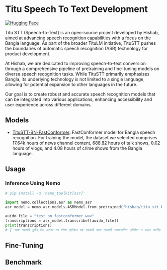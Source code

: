 # Titu Speech To Text Development
[![Hugging Face](https://img.shields.io/badge/🤗%20Hugging%20Face-TituLM-blue)](https://huggingface.co/hishab)

Titu STT (Speech-to-Text) is an open-source project developed by Hishab, aimed at advancing speech recognition capabilities with a focus on the Bangla language. As part of the broader TituLM initiative, TituSTT pushes the boundaries of automatic speech recognition (ASR) technology for product development.

At Hishab, we are dedicated to improving speech-to-text conversion through a comprehensive pipeline of pretraining and fine-tuning models on diverse speech recognition tasks. While TituSTT primarily emphasizes Bangla, its underlying technology is not limited to a single language, allowing for potential expansion to other languages in the future.

Our goal is to create robust and accurate speech recognition models that can be integrated into various applications, enhancing accessibility and user experience across different domains.

## Models
- [TituSTT-BN-FastConformer](https://huggingface.co/hishab/titu_stt_bn_fastconformer): FastConformer model for Bangla speech recognition. For training the model, the dataset we selected comprises 17.64k hours of news channel content, 688.82 hours of talk shows, 0.02 hours of vlogs, and 4.08 hours of crime shows from the Bangla language.


## Usage
### Inference Using Nemo

```python
# pip install -q 'nemo_toolkit[asr]'

import nemo.collections.asr as nemo_asr
asr_model = nemo_asr.models.ASRModel.from_pretrained("hishab/titu_stt_bn_fastconformer")

auido_file = "test_bn_fastconformer.wav"
transcriptions = asr_model.transcribe([auido_file])
print(transcriptions)
# ['আজ সরকারি ছুটির দিন দেশের সব শিক্ষা প্রতিষ্ঠান সহ সরকারি আধা সরকারি স্বায়ত্তশাসিত প্রতিষ্ঠান ও ভবনে জাতীয় পতাকা অর্ধনমিত ও কালো পতাকা উত্তোলন করা হয়েছে']
```

## Fine-Tuning


## Benchmark
